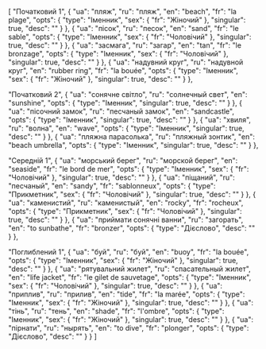 [
  "Початковий 1",
  {
    "ua": "пляж",
    "ru": "пляж",
    "en": "beach",
    "fr": "la plage",
    "opts": {
      "type": "Іменник",
      "sex": {
        "fr": "Жіночий"
      },
      "singular": true,
      "desc": ""
    }
  },
  {
    "ua": "пісок",
    "ru": "песок",
    "en": "sand",
    "fr": "le sable",
    "opts": {
      "type": "Іменник",
      "sex": {
        "fr": "Чоловічий"
      },
      "singular": true,
      "desc": ""
    }
  },
  {
    "ua": "засмага",
    "ru": "загар",
    "en": "tan",
    "fr": "le bronzage",
    "opts": {
      "type": "Іменник",
      "sex": {
        "fr": "Чоловічий"
      },
      "singular": true,
      "desc": ""
    }
  },
  {
    "ua": "надувний круг",
    "ru": "надувной круг",
    "en": "rubber ring",
    "fr": "la bouée",
    "opts": {
      "type": "Іменник",
      "sex": {
        "fr": "Жіночий"
      },
      "singular": true,
      "desc": ""
    }
  },


  
  "Початковий 2",
  {
    "ua": "сонячне світло",
    "ru": "солнечный свет",
    "en": "sunshine",
    "opts": {
      "type": "Іменник",
      "singular": true,
      "desc": ""
    }
  },
  {
    "ua": "пісочний замок",
    "ru": "песчаный замок",
    "en": "sandcastle",
    "opts": {
      "type": "Іменник",
      "singular": true,
      "desc": ""
    }
  },
  {
    "ua": "хвиля",
    "ru": "волна",
    "en": "wave",
    "opts": {
      "type": "Іменник",
      "singular": true,
      "desc": ""
    }
  },
  {
    "ua": "пляжна парасолька",
    "ru": "пляжный зонтик",
    "en": "beach umbrella",
    "opts": {
      "type": "Іменник",
      "singular": true,
      "desc": ""
    }
  },



  "Середній 1",
  {
    "ua": "морський берег",
    "ru": "морской берег",
    "en": "seaside",
    "fr": "le bord de mer",
    "opts": {
      "type": "Іменник",
      "sex": {
        "fr": "Чоловічий"
      },
      "singular": true,
      "desc": ""
    }
  },
  {
    "ua": "піщаний",
    "ru": "песчаный",
    "en": "sandy",
    "fr": "sablonneux",
    "opts": {
      "type": "Прикметник",
      "sex": {
        "fr": "Чоловічий"
      },
      "singular": true,
      "desc": ""
    }
  },
  {
    "ua": "каменистий",
    "ru": "каменистый",
    "en": "rocky",
    "fr": "rocheux",
    "opts": {
      "type": "Прикметник",
      "sex": {
        "fr": "Чоловічий"
      },
      "singular": true,
      "desc": ""
    }
  },
  {
    "ua": "приймати сонячні ванни",
    "ru": "загорать",
    "en": "to sunbathe",
    "fr": "bronzer",
    "opts": {
      "type": "Дієслово",
      "desc": ""
    }
  },



  "Поглиблений 1",
  {
    "ua": "буй",
    "ru": "буй",
    "en": "buoy",
    "fr": "la bouée",
    "opts": {
      "type": "Іменник",
      "sex": {
        "fr": "Жіночий"
      },
      "singular": true,
      "desc": ""
    }
  },
  {
    "ua": "рятувальний жилет",
    "ru": "спасательный жилет",
    "en": "life jacket",
    "fr": "le gilet de sauvetage",
    "opts": {
      "type": "Іменник",
      "sex": {
        "fr": "Чоловічий"
      },
      "singular": true,
      "desc": ""
    }
  },
  {
    "ua": "приплив",
    "ru": "прилив",
    "en": "tide",
    "fr": "la marée",
    "opts": {
      "type": "Іменник",
      "sex": {
        "fr": "Жіночий"
      },
      "singular": true,
      "desc": ""
    }
  },
  {
    "ua": "тінь",
    "ru": "тень",
    "en": "shade",
    "fr": "l'ombre",
    "opts": {
      "type": "Іменник",
      "sex": {
        "fr": "Жіночий"
      },
      "singular": true,
      "desc": ""
    }
  },
  {
    "ua": "пірнати",
    "ru": "нырять",
    "en": "to dive",
    "fr": "plonger",
    "opts": {
      "type": "Дієслово",
      "desc": ""
    }
  }
]
